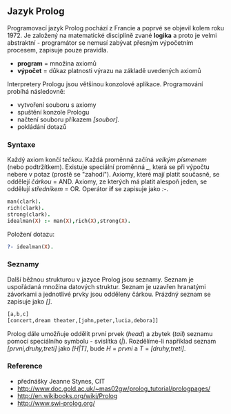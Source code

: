 ## Jazyk Prolog

Programovací jazyk Prolog pochází z Francie a poprvé se objevil kolem roku 1972. Je založený na matematické disciplíně zvané **logika** a proto je velmi abstraktní - programátor se nemusí zabývat přesným výpočetním procesem, zapisuje pouze pravidla.

- **program** = množina axiomů
- **výpočet** = důkaz platnosti výrazu na základě uvedených axiomů

Interpretery Prologu jsou většinou konzolové aplikace. Programování probíhá následovně:

- vytvoření souboru s axiomy
- spuštění konzole Prologu
- načtení souboru příkazem *[soubor].*
- pokládání dotazů

### Syntaxe

Každý axiom končí *tečkou*. Každá proměnná začíná *velkým písmenem* (nebo podtržítkem). Existuje speciální proměnná *_*, která se při výpočtu nebere v potaz (prostě se "zahodí"). Axiomy, které mají platit současně, se oddělejí *čárkou* = AND. Axiomy, ze kterých má platit alespoň jeden, se oddělují *středníkem* = OR. Operátor **if** se zapisuje jako *:-*.

```prolog
man(clark).
rich(clark).
strong(clark).
idealman(X) :- man(X),rich(X),strong(X).
```

Položení dotazu:

```prolog
?- idealman(X).
```

### Seznamy

Další běžnou strukturou v jazyce Prolog jsou seznamy. Seznam je uspořádaná množina datových struktur. Seznam je uzavřen hranatými závorkami a jednotlivé prvky jsou odděleny čárkou. Prázdný seznam se zapisuje jako *[]*.

```prolog
[a,b,c]
[concert,dream theater,[john,peter,lucia,debora]]
```

Prolog dále umožňuje oddělit první prvek (*head*) a zbytek (*tail*) seznamu pomocí speciálního symbolu - svislítka (*|*). Rozdělíme-li například seznam *[prvni,druhy,treti]* jako *[H|T]*, bude *H* = *prvni* a *T* = *[druhy,treti]*.

### Reference

- přednášky Jeanne Stynes, CIT
- http://www.doc.gold.ac.uk/~mas02gw/prolog_tutorial/prologpages/
- http://en.wikibooks.org/wiki/Prolog
- http://www.swi-prolog.org/